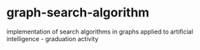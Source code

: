 # graph-search-algorithm
implementation of search algorithms in graphs applied to artificial intelligence - graduation activity
